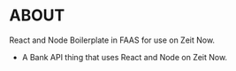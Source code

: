 # ABOUT

React and Node Boilerplate in FAAS for use on Zeit Now.

- A Bank API thing that uses React and Node on Zeit Now.
